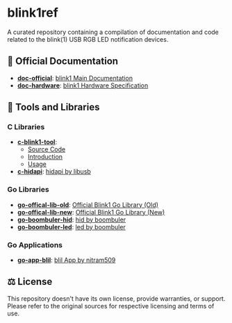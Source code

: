 # blink1ref

A curated repository containing a compilation of documentation and code related to the blink(1) USB RGB LED notification devices.

## 📄 Official Documentation

- **[doc-official](/doc-official)**: [blink1 Main Documentation](https://github.com/todbot/blink1/tree/main/docs)
- **[doc-hardware](/doc-hardware)**: [blink1 Hardware Specification](https://github.com/todbot/blink1/tree/main/hardware)

## 🔧 Tools and Libraries

### C Libraries

- **[c-blink1-tool](/c-blink1-tool)**:
  - [Source Code](https://github.com/todbot/blink1-tool.git)
  - [Introduction](http://blink1.thingm.com/blink1-tool/)
  - [Usage](https://github.com/todbot/blink1/blob/main/docs/blink1-tool.md)
- **[c-hidapi](/c-hidapi)**: [hidapi by libusb](https://github.com/libusb/hidapi)

### Go Libraries

- **[go-offical-lib-old](/go-offical-lib-old)**: [Official Blink1 Go Library (Old)](https://github.com/todbot/blink1/tree/main/go/GoBlink)
- **[go-offical-lib-new](/go-offical-lib-new)**: [Official Blink1 Go Library (New)](https://github.com/hink/go-blink1)
- **[go-boombuler-hid](/go-boombuler-hid)**: [hid by boombuler](https://github.com/boombuler/hid)
- **[go-boombuler-led](/go-boombuler-led)**: [led by boombuler](https://github.com/boombuler/led)

### Go Applications

- **[go-app-blil](/go-app-blil)**: [blil App by nitram509](https://github.com/nitram509/blil)

## ⚖️ License

This repository doesn't have its own license, provide warranties, or support. Please refer to the original sources for respective licensing and terms of use.
